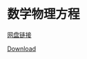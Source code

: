 # 数学物理方程

[网盘链接](https://cloud.tsinghua.edu.cn/d/ae51a0291b0c44cabd5c/)

<object data="https://cloud.tsinghua.edu.cn/d/ae51a0291b0c44cabd5c/files/?p=%2F%E6%95%B0%E5%AD%A6%E7%89%A9%E7%90%86%E6%96%B9%E6%B3%95%20%E5%90%B4%E5%B4%87%E8%AF%95%20%E4%B9%A0%E9%A2%98%E8%A7%A3%E7%AD%94.pdf" type="application/pdf" width="100%" height="500px">
    <a href="https://cloud.tsinghua.edu.cn/d/ae51a0291b0c44cabd5c/files/?p=%2F%E6%95%B0%E5%AD%A6%E7%89%A9%E7%90%86%E6%96%B9%E6%B3%95%20%E5%90%B4%E5%B4%87%E8%AF%95%20%E4%B9%A0%E9%A2%98%E8%A7%A3%E7%AD%94.pdf">Download</a>
</object>